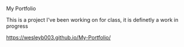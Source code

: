 My Portfolio

This is a project I've been working on for class, it is definetly a work in progress

https://wesleyb003.github.io/My-Portfolio/
